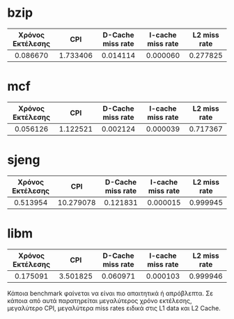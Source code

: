 
# bzip


| Χρόνος Εκτέλεσης |    CPI   | D-Cache miss rate | I-cache miss rate | L2 miss rate |
|:----------------:|:--------:|:-----------------:|:-----------------:|:------------:|
|     0.086670     | 1.733406 |      0.014114     |      0.000060     |    0.277825  |

# mcf


| Χρόνος Εκτέλεσης |    CPI   | D-Cache miss rate | I-cache miss rate | L2 miss rate |
|:----------------:|:--------:|:-----------------:|:-----------------:|:------------:|
|     0.056126     | 1.122521 |      0.002124     |      0.000039     |    0.717367  |



# sjeng


| Χρόνος Εκτέλεσης |    CPI   | D-Cache miss rate | I-cache miss rate | L2 miss rate |
|:----------------:|:--------:|:-----------------:|:-----------------:|:------------:|
|     0.513954     | 10.279078 |      0.121831    |      0.000015     |    0.999945  |

# libm


| Χρόνος Εκτέλεσης |    CPI   | D-Cache miss rate | I-cache miss rate | L2 miss rate |
|:----------------:|:--------:|:-----------------:|:-----------------:|:------------:|
|     0.175091     | 3.501825 |      0.060971     |      0.000103     |   0.999946   |

Κάποια benchmark φαίνεται να είναι πιο απαιτητικά ή απρόβλεπτα. Σε κάποια από αυτά παρατηρείται μεγαλύτερος χρόνο εκτέλεσης, μεγαλύτερο CPI, μεγαλύτερα miss rates ειδικά στις L1 data και L2 Cache.
